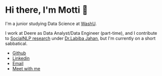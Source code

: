 # Hi there, I'm Motti 👋

I'm a junior studying Data Science at [WashU](https://www.google.com/search?q=washu).


I work at Deere as Data Analyst/Data Engineer (part-time), and I contribute to [SocialNLP research](https://github.com/NLP-in-the-Social-Sciences) under [Dr.Labiba Jahan](https://www.smu.edu/lyle/departments/cs/people/faculty/labiba-jahan), but I'm currently on a short sabbatical.

- [Github](https://github.com/morevolution) 
- [Linkedin](https://www.linkedin.com/in/morevolution) 
- [Email](mailto:k.motti@wustl.edu)
- [Meet with me](https://calendly.com/morevolution)
